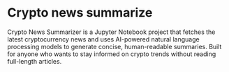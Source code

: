 # Crypto news summarize
Crypto News Summarizer is a Jupyter Notebook project that fetches the latest cryptocurrency news and uses AI-powered natural language processing models to generate concise, human-readable summaries.  Built for anyone who wants to stay informed on crypto trends without reading full-length articles.
